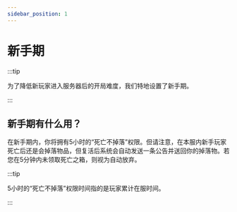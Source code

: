 ```yaml
---
sidebar_position: 1
---
```


# 新手期

:::tip

为了降低新玩家进入服务器后的开局难度，我们特地设置了新手期。

:::

## 新手期有什么用？

在新手期内，你将拥有5小时的“死亡不掉落”权限。但请注意，在本服内新手玩家死亡后还是会掉落物品，但复活后系统会自动发送一条公告并送回你的掉落物。若您在5分钟内未领取死亡之箱，则视为自动放弃。

:::tip

5小时的“死亡不掉落”权限时间指的是玩家累计在服时间。

:::